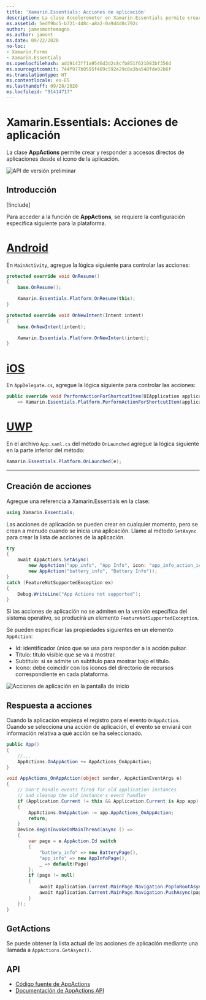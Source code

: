 ```yaml
---
title: 'Xamarin.Essentials: Acciones de aplicación'
description: La clase Accelerometer en Xamarin.Essentials permite crear y responder a accesos directos de aplicaciones desde el icono de la aplicación.
ms.assetid: 5edf9bc5-b721-448c-a8a2-0a9d4d0c792c
author: jamesmontemagno
ms.author: jamont
ms.date: 09/22/2020
no-loc:
- Xamarin.Forms
- Xamarin.Essentials
ms.openlocfilehash: add9143ff1a9546d3d2c8cfb851f621083bf356d
ms.sourcegitcommit: 744f977b0595f489c592e29c8a3ba548fde02b6f
ms.translationtype: HT
ms.contentlocale: es-ES
ms.lasthandoff: 09/28/2020
ms.locfileid: "91414717"
---
```

# <a name="no-locxamarinessentials-app-actions"></a>Xamarin.Essentials: Acciones de aplicación

La clase **AppActions** permite crear y responder a accesos directos de aplicaciones desde el icono de la aplicación.

![API de versión preliminar](~/media/shared/preview.png)

## <a name="get-started"></a>Introducción

[!include[](~/essentials/includes/get-started.md)]

Para acceder a la función de **AppActions**, se requiere la configuración específica siguiente para la plataforma.

# <a name="android"></a>[Android](#tab/android)

En `MainActivity`, agregue la lógica siguiente para controlar las acciones:

```csharp
protected override void OnResume()
{
    base.OnResume();

    Xamarin.Essentials.Platform.OnResume(this);
}

protected override void OnNewIntent(Intent intent)
{
    base.OnNewIntent(intent);

    Xamarin.Essentials.Platform.OnNewIntent(intent);
}
```

# <a name="ios"></a>[iOS](#tab/ios)

En `AppDelegate.cs`, agregue la lógica siguiente para controlar las acciones:

```csharp
public override void PerformActionForShortcutItem(UIApplication application, UIApplicationShortcutItem shortcutItem, UIOperationHandler completionHandler)
    => Xamarin.Essentials.Platform.PerformActionForShortcutItem(application, shortcutItem, completionHandler);
```

# <a name="uwp"></a>[UWP](#tab/uwp)

En el archivo `App.xaml.cs` del método `OnLaunched` agregue la lógica siguiente en la parte inferior del método:

```csharp
Xamarin.Essentials.Platform.OnLaunched(e);
```

-----

## <a name="create-actions"></a>Creación de acciones

Agregue una referencia a Xamarin.Essentials en la clase:

```csharp
using Xamarin.Essentials;
```
Las acciones de aplicación se pueden crear en cualquier momento, pero se crean a menudo cuando se inicia una aplicación. Llame al método `SetAsync` para crear la lista de acciones de la aplicación.


```csharp
try
{
    await AppActions.SetAsync(
        new AppAction("app_info", "App Info", icon: "app_info_action_icon"),
        new AppAction("battery_info", "Battery Info"));
}
catch (FeatureNotSupportedException ex)
{
    Debug.WriteLine("App Actions not supported");
}
```

Si las acciones de aplicación no se admiten en la versión específica del sistema operativo, se producirá un elemento `FeatureNotSupportedException`. 

Se pueden especificar las propiedades siguientes en un elemento `AppAction`:

* Id: identificador único que se usa para responder a la acción pulsar.
* Título: título visible que se va a mostrar.
* Subtítulo: si se admite un subtítulo para mostrar bajo el título.
* Icono: debe coincidir con los iconos del directorio de recursos correspondiente en cada plataforma.

![Acciones de aplicación en la pantalla de inicio](images/appactions.png)

## <a name="responding-to-actions"></a>Respuesta a acciones

Cuando la aplicación empieza el registro para el evento `OnAppAction`. Cuando se selecciona una acción de aplicación, el evento se enviará con información relativa a qué acción se ha seleccionado.

```csharp
public App()
{
    //...
    AppActions.OnAppAction += AppActions_OnAppAction;
}

void AppActions_OnAppAction(object sender, AppActionEventArgs e)
{
    // Don't handle events fired for old application instances
    // and cleanup the old instance's event handler
    if (Application.Current != this && Application.Current is App app)
    {
        AppActions.OnAppAction -= app.AppActions_OnAppAction;
        return;
    }
    Device.BeginInvokeOnMainThread(async () =>
    {
        var page = e.AppAction.Id switch
        {
            "battery_info" => new BatteryPage(),
            "app_info" => new AppInfoPage(),
            _ => default(Page)
        };
        if (page != null)
        {
            await Application.Current.MainPage.Navigation.PopToRootAsync();
            await Application.Current.MainPage.Navigation.PushAsync(page);
        }
    });
}
```

## <a name="getactions"></a>GetActions
Se puede obtener la lista actual de las acciones de aplicación mediante una llamada a `AppActions.GetAsync()`.

## <a name="api"></a>API

- [Código fuente de AppActions](https://github.com/xamarin/Essentials/tree/main/Xamarin.Essentials/AppActions)
- [Documentación de AppActions API](xref:Xamarin.Essentials.AppActions)
